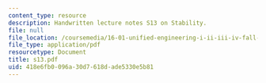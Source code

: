 ```yaml
---
content_type: resource
description: Handwritten lecture notes S13 on Stability.
file: null
file_location: /coursemedia/16-01-unified-engineering-i-ii-iii-iv-fall-2005-spring-2006/418e6fb0096a30d7618dade5330e5b81_s13.pdf
file_type: application/pdf
resourcetype: Document
title: s13.pdf
uid: 418e6fb0-096a-30d7-618d-ade5330e5b81
---
```

